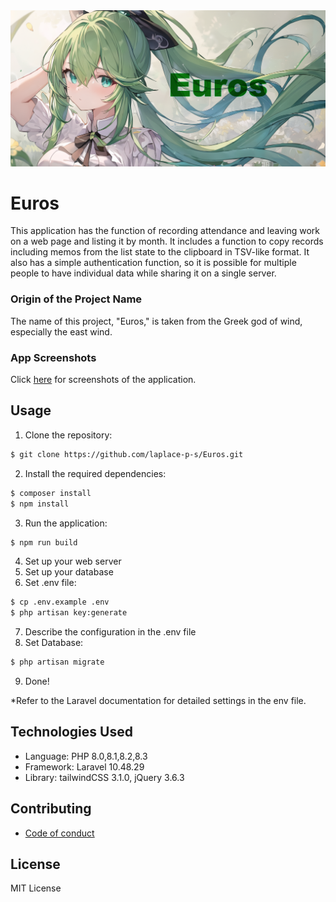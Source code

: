 <div><img src="./doc/images/main_banner.png" alt="Euros main banner" /></div>

# Euros
This application has the function of recording attendance and leaving work on a web page and listing it by month.
It includes a function to copy records including memos from the list state to the clipboard in TSV-like format.
It also has a simple authentication function, so it is possible for multiple people to have individual data while sharing it on a single server.

### Origin of the Project Name
The name of this project, "Euros," is taken from the Greek god of wind, especially the east wind.

### App Screenshots
Click [here](./doc/screenshots.md) for screenshots of the application.

## Usage
1. Clone the repository:
```bash
$ git clone https://github.com/laplace-p-s/Euros.git
```
2. Install the required dependencies:
```bash
$ composer install
$ npm install
```
3. Run the application:
```bash
$ npm run build
```
4. Set up your web server
5. Set up your database
6. Set .env file:
```bash
$ cp .env.example .env
$ php artisan key:generate
```
7. Describe the configuration in the .env file
8. Set Database:
```bash
$ php artisan migrate
```
9. Done!  

*Refer to the Laravel documentation for detailed settings in the env file.

## Technologies Used
- Language: PHP 8.0,8.1,8.2,8.3
- Framework: Laravel 10.48.29
- Library: tailwindCSS 3.1.0, jQuery 3.6.3

## Contributing
- [Code of conduct](./CODE_OF_CONDUCT.md)

## License
MIT License
